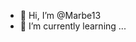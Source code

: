 - 👋 Hi, I’m @Marbe13
- 🌱 I’m currently learning ...

<!---
Marbe13/Marbe13 is a ✨ special ✨ repository because its `README.md` (this file) appears on your GitHub profile.
You can click the Preview link to take a look at your changes.
--->
